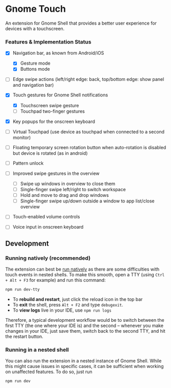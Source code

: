 
# Gnome Touch

An extension for Gnome Shell that provides a better user 
experience for devices with a touchscreen.

### Features &amp; Implementation Status
 - [x] Navigation bar, as known from Android/iOS
   - [x] Gesture mode
   - [x] Buttons mode
 - [ ] Edge swipe actions (left/right edge: back, top/bottom edge:
       show panel and navigation bar)
 - [x] Touch gestures for Gnome Shell notifications
   - [x] Touchscreen swipe gesture
   - [ ] Touchpad two-finger gestures
 - [x] Key popups for the onscreen keyboard
 - [ ] Virtual Touchpad (use device as touchpad when connected to a 
       second monitor)
 - [ ] Floating temporary screen rotation button when auto-rotation
       is disabled but device is rotated (as in android)
 - [ ] Pattern unlock
 - [ ] Improved swipe gestures in the overview
   - [ ] Swipe up windows in overview to close them
   - [ ] Single-finger swipe left/right to switch workspace
   - [ ] Hold and move to drag and drop windows
   - [ ] Single-finger swipe up/down outside a window to app list/close overview
 - [ ] Touch-enabled volume controls
 - [ ] Voice input in onscreen keyboard



## Development

### Running natively (recommended)

The extension can best be [run natively](https://gitlab.gnome.org/GNOME/gnome-shell/-/blob/main/docs/building-and-running.md#native) as
there are some difficulties with touch events in nested shells. To make
this smooth, open a TTY (using `Ctrl + Alt + F3` for example) and run
this command:

```bash
npm run dev-tty
```

 - To **rebuild and restart**, just click the reload icon in the top bar
 - To **exit** the shell, press `Alt + F2` and type `debugexit`.
 - To **view logs** live in your IDE, use `npm run logs`

Therefore, a typical development workflow would be to switch between
the first TTY (the one where your IDE is) and the second – whenever you make changes in your IDE, just 
save them, switch back to the second TTY, and hit the restart button.

### Running in a nested shell
You can also run the extension in a nested instance of Gnome Shell. While
this might cause issues in specific cases, it can be sufficient when working
on unaffected features. To do so, just run

```bash
npm run dev
```
